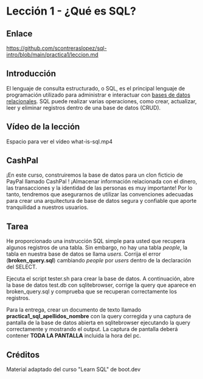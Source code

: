 # Lección 1 -  ¿Qué es SQL?

## Enlace

<https://github.com/scontreraslopez/sql-intro/blob/main/practica1/leccion.md>

## Introducción

El lenguaje de consulta estructurado, o SQL, es el principal lenguaje de programación utilizado para administrar e interactuar con [bases de datos relacionales](https://cloud.google.com/learn/what-is-a-relational-database). SQL puede realizar varias operaciones, como crear, actualizar, leer y eliminar registros dentro de una base de datos (CRUD).

## Vídeo de la lección

Espacio para ver el vídeo what-is-sql.mp4

## CashPal

¡En este curso, construiremos la base de datos para un clon ficticio de PayPal llamado CashPal ! ¡Almacenar información relacionada con el dinero, las transacciones y la identidad de las personas es muy importante! Por lo tanto, tendremos que asegurarnos de utilizar las convenciones adecuadas para crear una arquitectura de base de datos segura y confiable que aporte tranquilidad a nuestros usuarios.

## Tarea

He proporcionado una instrucción SQL simple para usted que recupera algunos registros de una tabla. Sin embargo, no hay una tabla *people*, la tabla en nuestra base de datos se llama *users*. Corrija el error (**broken_query.sql**) cambiando *people* por *users* dentro de la declaración del SELECT.

Ejecuta el script tester.sh para crear la base de datos. A continuación, abre la base de datos test.db con sqlitebrowser, corrige la query que aparece en broken_query.sql y comprueba que se recuperan correctamente los registros.

Para la entrega, crear un documento de texto llamado **practica1_sql_apellidos_nombre** con la query corregida y una captura de pantalla de la base de datos abierta en sqlitebrowser ejecutando la query correctamente y mostrando el output. La captura de pantalla deberá contener **TODA LA PANTALLA** incluida la hora del pc.

## Créditos

Material adaptado del curso "Learn SQL" de boot.dev
